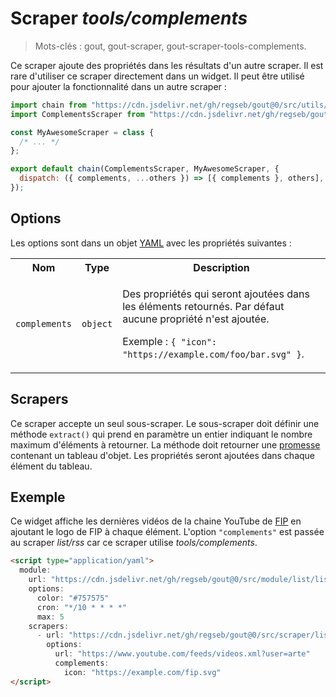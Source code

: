 # Scraper _tools/complements_

> Mots-clés : gout, gout-scraper, gout-scraper-tools-complements.

Ce scraper ajoute des propriétés dans les résultats d'un autre scraper. Il est
rare d'utiliser ce scraper directement dans un widget. Il peut être utilisé
pour ajouter la fonctionnalité dans un autre scraper :

```javascript
import chain from "https://cdn.jsdelivr.net/gh/regseb/gout@0/src/utils/scraper/chain.js";
import ComplementsScraper from "https://cdn.jsdelivr.net/gh/regseb/gout@0/src/scraper/tools/complements/complements.js";

const MyAwesomeScraper = class {
  /* ... */
};

export default chain(ComplementsScraper, MyAwesomeScraper, {
  dispatch: ({ complements, ...others }) => [{ complements }, others],
});
```

## Options

Les options sont dans un objet
[YAML](https://yaml.org/ "YAML Ain't Markup Language") avec les propriétés
suivantes :

<table>
  <tr>
    <th>Nom</th>
    <th>Type</th>
    <th>Description</th>
  </tr>
  <tr>
    <td><code>complements</code></td>
    <td><code>object</code></td>
    <td>
      <p>
        Des propriétés qui seront ajoutées dans les éléments retournés. Par
        défaut aucune propriété n'est ajoutée.
      </p>
      <p>
        Exemple : <code>{ "icon": "https://example.com/foo/bar.svg" }</code>.
      </p>
    </td>
  </tr>
</table>

## Scrapers

Ce scraper accepte un seul sous-scraper. Le sous-scraper doit définir une
méthode `extract()` qui prend en paramètre un entier indiquant le nombre maximum
d'éléments à retourner. La méthode doit retourner une
[promesse](https://developer.mozilla.org/Web/JavaScript/Reference/Global_Objects/Promise)
contenant un tableau d'objet. Les propriétés seront ajoutées dans chaque élément
du tableau.

## Exemple

Ce widget affiche les dernières vidéos de la chaine YouTube de
[FIP](https://www.youtube.com/@FipradioFr) en ajoutant le logo de FIP à chaque
élément. L'option `"complements"` est passée au scraper _list/rss_ car ce
scraper utilise _tools/complements_.

```html
<script type="application/yaml">
  module:
    url: "https://cdn.jsdelivr.net/gh/regseb/gout@0/src/module/list/list.js"
    options:
      color: "#757575"
      cron: "*/10 * * * *"
      max: 5
    scrapers:
      - url: "https://cdn.jsdelivr.net/gh/regseb/gout@0/src/scraper/list/rss/rss.js"
        options:
          url: "https://www.youtube.com/feeds/videos.xml?user=arte"
          complements:
            icon: "https://example.com/fip.svg"
</script>
```
